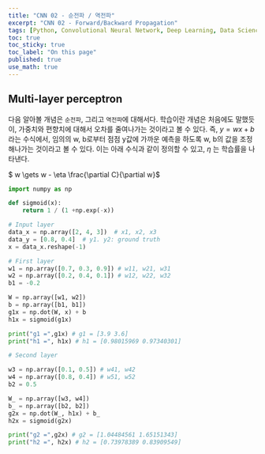 ```yaml
---
title: "CNN 02 - 순전파 / 역전파"
excerpt: "CNN 02 - Forward/Backward Propagation"
tags: [Python, Convolutional Neural Network, Deep Learning, Data Science]
toc: true
toc_sticky: true
toc_label: "On this page"
published: true
use_math: true
---
```


## Multi-layer perceptron
다음 알아볼 개념은 `순전파`, 그리고 `역전파`에 대해서다.
학습이란 개념은 처음에도 말했듯이, 가중치와 편향치에 대해서 오차를 줄여나가는 것이라고 볼 수 있다.
즉, $y=wx+b$라는 수식에서, 임의의 w, b로부터 점점 y값에 가까운 예측을 하도록 w, b의 값을 조정해나가는 것이라고 볼 수 있다.
이는 아래 수식과 같이 정의할 수 있고, $\eta$ 는 학습률을 나타낸다.

$ w \gets w - \eta \frac{\partial C}{\partial w}$

```python
import numpy as np

def sigmoid(x):
    return 1 / (1 +np.exp(-x))

# Input layer
data_x = np.array([2, 4, 3])  # x1, x2, x3
data_y = [0.8, 0.4]  # y1. y2: ground truth
x = data_x.reshape(-1)

# First layer
w1 = np.array([0.7, 0.3, 0.9]) # w11, w21, w31
w2 = np.array([0.2, 0.4, 0.1]) # w12, w22, w32
b1 = -0.2

W = np.array([w1, w2])
b = np.array([b1, b1])
g1x = np.dot(W, x) + b
h1x = sigmoid(g1x)

print("g1 =",g1x) # g1 = [3.9 3.6]
print("h1 =", h1x) # h1 = [0.98015969 0.97340301]
```

```python
# Second layer

w3 = np.array([0.1, 0.5]) # w41, w42
w4 = np.array([0.8, 0.4]) # w51, w52
b2 = 0.5

W_ = np.array([w3, w4])
b_ = np.array([b2, b2])
g2x = np.dot(W_, h1x) + b_
h2x = sigmoid(g2x)

print("g2 =",g2x) # g2 = [1.04484561 1.65151343]
print("h2 =", h2x) # h2 = [0.73978389 0.83909549]
```